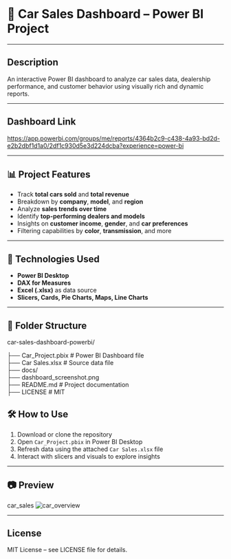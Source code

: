 # 🚗 Car Sales Dashboard – Power BI Project

---
## Description 
An interactive Power BI dashboard to analyze car sales data, dealership performance, and customer behavior using visually rich and dynamic reports.

---
## Dashboard Link 
https://app.powerbi.com/groups/me/reports/4364b2c9-c438-4a93-bd2d-e2b2dbf1d1a0/2df1c930d5e3d224dcba?experience=power-bi

---

## 📊 Project Features

- Track **total cars sold** and **total revenue**
- Breakdown by **company**, **model**, and **region**
- Analyze **sales trends over time**
- Identify **top-performing dealers and models**
- Insights on **customer income**, **gender**, and **car preferences**
- Filtering capabilities by **color**, **transmission**, and more

---

## 🧩 Technologies Used

- **Power BI Desktop**
- **DAX for Measures**
- **Excel (.xlsx)** as data source
- **Slicers, Cards, Pie Charts, Maps, Line Charts**

---

## 📁 Folder Structure

car-sales-dashboard-powerbi/

├──    Car_Project.pbix # Power BI Dashboard file                                                                                                                          
├──   Car Sales.xlsx # Source data file                                                                                                                                   
├──   docs/                                                                                                                                                               
├──   dashboard_screenshot.png                                                                                                                      
├──   README.md # Project documentation                                                                                                                                   
├──   LICENSE # MIT

## 🛠️ How to Use

1. Download or clone the repository
2. Open `Car_Project.pbix` in Power BI Desktop
3. Refresh data using the attached `Car Sales.xlsx` file
4. Interact with slicers and visuals to explore insights

---

## 📷 Preview

car_sales 
![car_overview](https://github.com/user-attachments/assets/0e2e0e4c-8608-4097-9821-1a6535ed6ac1)



---

## License
MIT License – see LICENSE file for details.



